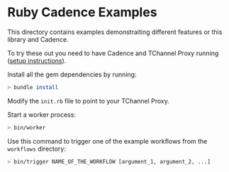 # Ruby Cadence Examples

This directory contains examples demonstraiting different features or this library and Cadence.

To try these out you need to have Cadence and TChannel Proxy running ([setup instructions](https://github.com/coinbase/cadence-ruby#installing-dependencies)).

Install all the gem dependencies by running:

```sh
> bundle install
```

Modify the `init.rb` file to point to your TChannel Proxy.

Start a worker process:

```sh
> bin/worker
```

Use this command to trigger one of the example workflows from the `workflows` directory:

```sh
> bin/trigger NAME_OF_THE_WORKFLOW [argument_1, argument_2, ...]
```
